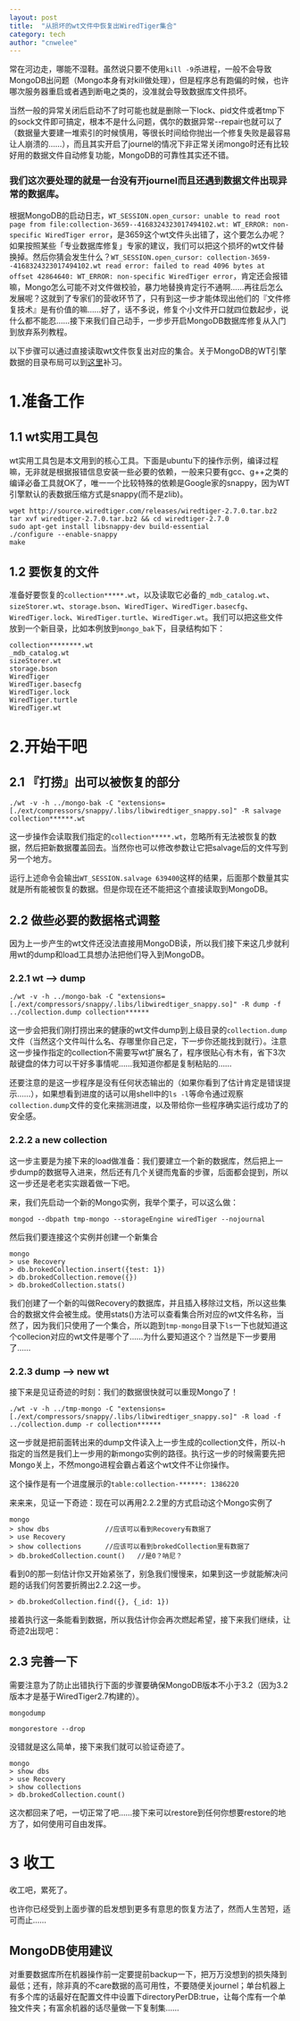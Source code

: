 ```yaml
---
layout: post
title:  "从损坏的wt文件中恢复出WiredTiger集合"
category: tech
author: "cnwelee"
---
```


常在河边走，哪能不湿鞋。虽然说只要不使用`kill -9`杀进程，一般不会导致MongoDB出问题（Mongo本身有对kill做处理），但是程序总有跑偏的时候，也许哪次服务器重启或者遇到断电之类的，没准就会导致数据库文件损坏。

当然一般的异常关闭后启动不了时可能也就是删除一下lock、pid文件或者tmp下的sock文件即可搞定，根本不是什么问题，偶尔的数据异常--repair也就可以了（数据量大要建一堆索引的时候慎用，等很长时间给你抛出一个修复失败是最容易让人崩溃的……），而且其实开启了journel的情况下非正常关闭mongo时还有比较好用的数据文件自动修复功能，MongoDB的可靠性其实还不错。

### 我们这次要处理的就是一台没有开journel而且还遇到数据文件出现异常的数据库。

根据MongoDB的启动日志，`WT_SESSION.open_cursor: unable to read root page from file:collection-3659--4168324323017494102.wt: WT_ERROR: non-specific WiredTiger error`，是3659这个wt文件头出错了，这个要怎么办呢？如果按照某些「专业数据库修复」专家的建议，我们可以把这个损坏的wt文件替换掉。然后你猜会发生什么？`WT_SESSION.open_cursor: collection-3659--4168324323017494102.wt read error: failed to read 4096 bytes at offset 42864640: WT_ERROR: non-specific WiredTiger error`，肯定还会报错嘛，Mongo怎么可能不对文件做校验，暴力地替换肯定行不通啊……再往后怎么发展呢？这就到了专家们的营收环节了，只有到这一步才能体现出他们的『文件修复技术』是有价值的嘛……好了，话不多说，修复个小文件开口就四位数起步，说什么都不能忍……接下来我们自己动手，一步步开启MongoDB数据库修复从入门到放弃系列教程。

以下步骤可以通过直接读取wt文件恢复出对应的集合。关于MongoDB的WT引擎数据的目录布局可以到[这里](http://www.mongoing.com/archives/2214)补习。

# 1.准备工作

## 1.1 wt实用工具包

wt实用工具包是本文用到的核心工具。下面是ubuntu下的操作示例，编译过程嘛，无非就是根据报错信息安装一些必要的依赖，一般来只要有gcc、g++之类的编译必备工具就OK了，唯一一个比较特殊的依赖是Google家的snappy，因为WT引擎默认的表数据压缩方式是snappy(而不是zlib)。

```
wget http://source.wiredtiger.com/releases/wiredtiger-2.7.0.tar.bz2
tar xvf wiredtiger-2.7.0.tar.bz2 && cd wiredtiger-2.7.0
sudo apt-get install libsnappy-dev build-essential
./configure --enable-snappy
make
```

## 1.2 要恢复的文件

准备好要恢复的`collection*****.wt`，以及读取它必备的`_mdb_catalog.wt`、`sizeStorer.wt`、`storage.bson`、`WiredTiger`、`WiredTiger.basecfg`、`WiredTiger.lock`、`WiredTiger.turtle`、`WiredTiger.wt`。我们可以把这些文件放到一个新目录，比如本例放到`mongo_bak`下，目录结构如下：

```
collection********.wt
_mdb_catalog.wt
sizeStorer.wt
storage.bson
WiredTiger
WiredTiger.basecfg
WiredTiger.lock
WiredTiger.turtle
WiredTiger.wt
```

# 2.开始干吧

## 2.1 『打捞』出可以被恢复的部分

```
./wt -v -h ../mongo-bak -C "extensions=[./ext/compressors/snappy/.libs/libwiredtiger_snappy.so]" -R salvage collection******.wt
```

这一步操作会读取我们指定的`collection*****.wt`，忽略所有无法被恢复的数据，然后把新数据覆盖回去。当然你也可以修改参数让它把salvage后的文件写到另一个地方。

运行上述命令会输出`WT_SESSION.salvage 639400`这样的结果，后面那个数量其实就是所有能被恢复的数据。但是你现在还不能把这个直接读取到MongoDB。

## 2.2 做些必要的数据格式调整

因为上一步产生的wt文件还没法直接用MongoDB读，所以我们接下来这几步就利用wt的dump和load工具想办法把他们导入到MongoDB。

### 2.2.1 wt --> dump

```
./wt -v -h ../mongo-bak -C "extensions=[./ext/compressors/snappy/.libs/libwiredtiger_snappy.so]" -R dump -f ../collection.dump collection******
```

这一步会把我们刚打捞出来的健康的wt文件dump到上级目录的`collection.dump`文件（当然这个文件叫什么名、存哪里你自己定，下一步你还能找到就行）。注意这一步操作指定的collection不需要写wt扩展名了，程序很贴心有木有，省下3次敲键盘的体力可以干好多事情呢……我知道你都是复制粘贴的……

还要注意的是这一步程序是没有任何状态输出的（如果你看到了估计肯定是错误提示……），如果想看到进度的话可以用shell中的`ls -l`等命令通过观察`collection.dump`文件的变化来揣测进度，以及带给你一些程序确实运行成功了的安全感。

### 2.2.2 a new collection

这一步主要是为接下来的load做准备：我们要建立一个新的数据库，然后把上一步dump的数据导入进来，然后还有几个关键而鬼畜的步骤，后面都会提到，所以这一步还是老老实实跟着做一下吧。

来，我们先启动一个新的Mongo实例，我举个栗子，可以这么做：

```
mongod --dbpath tmp-mongo --storageEngine wiredTiger --nojournal
```

然后我们要连接这个实例并创建一个新集合

```
mongo
> use Recovery
> db.brokedCollection.insert({test: 1})
> db.brokedCollection.remove({})
> db.brokedCollection.stats()
```

我们创建了一个新的叫做Recovery的数据库，并且插入移除过文档，所以这些集合的数据文件会被生成。使用stats()方法可以查看集合所对应的wt文件名称，当然了，因为我们只使用了一个集合，所以跑到`tmp-mongo`目录下`ls`一下也就知道这个collecion对应的wt文件是哪个了……为什么要知道这个？当然是下一步要用了……

### 2.2.3 dump --> new wt

接下来是见证奇迹的时刻：我们的数据很快就可以重现Mongo了！

```
./wt -v -h ../tmp-mongo -C "extensions=[./ext/compressors/snappy/.libs/libwiredtiger_snappy.so]" -R load -f ../collection.dump -r collection******
```

这一步就是把前面转出来的dump文件读入上一步生成的collection文件，所以-h指定的当然是我们上一步用的新mongo实例的路径。执行这一步的时候需要先把Mongo关上，不然mongo进程会霸占着这个wt文件不让你操作。

这个操作是有一个进度展示的`table:collection-******: 1386220`

来来来，见证一下奇迹：现在可以再用2.2.2里的方式启动这个Mongo实例了

```
mongo
> show dbs   			//应该可以看到Recovery有数据了
> use Recovery
> show collections 		//应该可以看到brokedCollection里有数据了
> db.brokedCollection.count()   //是0？呐尼？
```

看到0的那一刻估计你又开始紧张了，别急我们慢慢来，如果到这一步就能解决问题的话我们何苦要折腾出2.2.2这一步。

```
> db.brokedCollection.find({}, {_id: 1})
```

接着执行这一条能看到数据，所以我估计你会再次燃起希望，接下来我们继续，让奇迹2出现吧：

## 2.3 完善一下

需要注意为了防止出错执行下面的步骤要确保MongoDB版本不小于3.2（因为3.2版本才是基于WiredTiger2.7构建的）。

```
mongodump
```
```
mongorestore --drop
```

没错就是这么简单，接下来我们就可以验证奇迹了。

```
mongo
> show dbs
> use Recovery
> show collections
> db.brokedCollection.count()
```

这次都回来了吧，一切正常了吧……接下来可以restore到任何你想要restore的地方了，如何使用可自由发挥。

# 3 收工

收工吧，累死了。

也许你已经受到上面步骤的启发想到更多有意思的恢复方法了，然而人生苦短，适可而止……

## MongoDB使用建议

对重要数据库所在机器操作前一定要提前backup一下，把万万没想到的损失降到最低；还有，除非真的不care数据的高可用性，不要随便关journel；单台机器上有多个库的话最好在配置文件中设置下directoryPerDB:true，让每个库有一个单独文件夹；有富余机器的话尽量做一下复制集……
